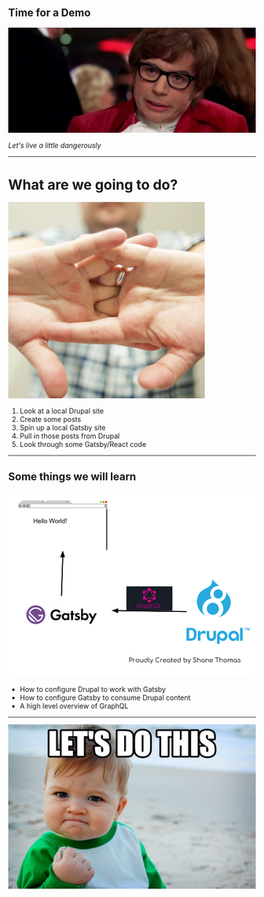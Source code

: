 ## Time for a Demo

![Live Dangeriously](./03-livedangerous.jpg)

<cite>Let's live a little dangerously</cite>

___

# What are we going to do?

<div class="image-slide">

![Cracking Knuckles](./03-knuckles2.jpg)

1. Look at a local Drupal site
2. Create some posts
3. Spin up a local Gatsby site
4. Pull in those posts from Drupal
5. Look through some Gatsby/React code

</div>

___

## Some things we will learn

<div class="image-slide">

![Drupal Gatsby Diagram](./03-drupal-gatsby.png)

- How to configure Drupal to work with Gatsby
- How to configure Gatsby to consume Drupal content
- A high level overview of GraphQL

</div>

___

![Lets Do This](./03-letsgo.jpg)

